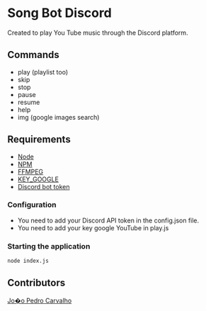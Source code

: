 
# Song Bot Discord

Created to play You Tube music through the Discord platform.

## Commands

- play  (playlist too)
- skip 
- stop 
- pause
- resume
- help
- img (google images search)

## Requirements

- [Node](https://nodejs.org/en/)
- [NPM](https://www.npmjs.com/)
- [FFMPEG](https://www.ffmpeg.org/)
- [KEY_GOOGLE](https://developers.google.com/youtube/registering_an_application?hl=pt-br)
- [Discord bot token](https://discord.com/login?redirect_to=%2Fdevelopers%2Fapplications)

### Configuration

- You need to add your Discord API token in the config.json file. 
- You need to add your key google YouTube in play.js

### Starting the application
```bash
node index.js
```
## Contributors

<a href="https://github.com/Jpcarvalhoxx">Jo�o Pedro Carvalho</a>
